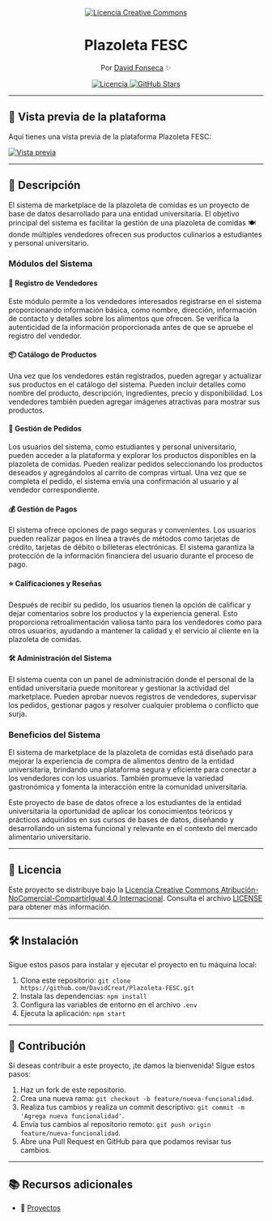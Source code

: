 <p align="center">
  <a href="http://creativecommons.org/licenses/by-nc-sa/4.0/">
    <img src="https://i.creativecommons.org/l/by-nc-sa/4.0/88x31.png" alt="Licencia Creative Commons">
  </a>
</p>

<h1 align="center">Plazoleta FESC</h1>

<p align="center">Por <a href="https://github.com/DavidCreat">David Fonseca</a> ✨</p>

<p align="center">
  <a href="http://creativecommons.org/licenses/by-nc-sa/4.0/">
    <img src="https://img.shields.io/badge/Licencia-CC%20BY--NC--SA%204.0-blue" alt="Licencia">
  </a>
  <a href="https://github.com/DavidCreat/Plazoleta-FESC">
    <img src="https://img.shields.io/github/stars/DavidCreat/Plazoleta-FESC" alt="GitHub Stars">
  </a>
</p>

---
## 🌟 Vista previa de la plataforma

Aquí tienes una vista previa de la plataforma Plazoleta FESC:

[![Vista previa](https://example.com/preview-image.png)](https://david-deveas1.42web.io/plazoletafesc/login.php)

---

## 🌮 Descripción

El sistema de marketplace de la plazoleta de comidas es un proyecto de base de datos desarrollado para una entidad universitaria. El objetivo principal del sistema es facilitar la gestión de una plazoleta de comidas 🍽️ donde múltiples vendedores ofrecen sus productos culinarios a estudiantes y personal universitario.

### Módulos del Sistema

#### 👥 Registro de Vendedores

Este módulo permite a los vendedores interesados registrarse en el sistema proporcionando información básica, como nombre, dirección, información de contacto y detalles sobre los alimentos que ofrecen. Se verifica la autenticidad de la información proporcionada antes de que se apruebe el registro del vendedor.

#### 📦 Catálogo de Productos

Una vez que los vendedores están registrados, pueden agregar y actualizar sus productos en el catálogo del sistema. Pueden incluir detalles como nombre del producto, descripción, ingredientes, precio y disponibilidad. Los vendedores también pueden agregar imágenes atractivas para mostrar sus productos.

#### 📝 Gestión de Pedidos

Los usuarios del sistema, como estudiantes y personal universitario, pueden acceder a la plataforma y explorar los productos disponibles en la plazoleta de comidas. Pueden realizar pedidos seleccionando los productos deseados y agregándolos al carrito de compras virtual. Una vez que se completa el pedido, el sistema envía una confirmación al usuario y al vendedor correspondiente.

#### 💰 Gestión de Pagos

El sistema ofrece opciones de pago seguras y convenientes. Los usuarios pueden realizar pagos en línea a través de métodos como tarjetas de crédito, tarjetas de débito o billeteras electrónicas. El sistema garantiza la protección de la información financiera del usuario durante el proceso de pago.

#### ⭐ Calificaciones y Reseñas

Después de recibir su pedido, los usuarios tienen la opción de calificar y dejar comentarios sobre los productos y la experiencia general. Esto proporciona retroalimentación valiosa tanto para los vendedores como para otros usuarios, ayudando a mantener la calidad y el servicio al cliente en la plazoleta de comidas.

#### 🛠️ Administración del Sistema

El sistema cuenta con un panel de administración donde el personal de la entidad universitaria puede monitorear y gestionar la actividad del marketplace. Pueden aprobar nuevos registros de vendedores, supervisar los pedidos, gestionar pagos y resolver cualquier problema o conflicto que surja.

### Beneficios del Sistema

El sistema de marketplace de la plazoleta de comidas está diseñado para mejorar la experiencia de compra de alimentos dentro de la entidad universitaria, brindando una plataforma segura y eficiente para conectar a los vendedores con los usuarios. También promueve la variedad gastronómica y fomenta la interacción entre la comunidad universitaria.

Este proyecto de base de datos ofrece a los estudiantes de la entidad universitaria la oportunidad de aplicar los conocimientos teóricos y prácticos adquiridos en sus cursos de bases de datos, diseñando y desarrollando un sistema funcional y relevante en el contexto del mercado alimentario universitario.

---

## 📄 Licencia

Este proyecto se distribuye bajo la [Licencia Creative Commons Atribución-NoComercial-CompartirIgual 4.0 Internacional](http://creativecommons.org/licenses/by-nc-sa/4.0/). Consulta el archivo [LICENSE](LICENSE) para obtener más información.

---

## 🛠️ Instalación

Sigue estos pasos para instalar y ejecutar el proyecto en tu máquina local:

1. Clona este repositorio: `git clone https://github.com/DavidCreat/Plazoleta-FESC.git`
2. Instala las dependencias: `npm install`
3. Configura las variables de entorno en el archivo `.env`
4. Ejecuta la aplicación: `npm start`

---

## 👥 Contribución

Si deseas contribuir a este proyecto, ¡te damos la bienvenida! Sigue estos pasos:

1. Haz un fork de este repositorio.
2. Crea una nueva rama: `git checkout -b feature/nueva-funcionalidad`.
3. Realiza tus cambios y realiza un commit descriptivo: `git commit -m 'Agrega nueva funcionalidad'`.
4. Envía tus cambios al repositorio remoto: `git push origin feature/nueva-funcionalidad`.
5. Abre una Pull Request en GitHub para que podamos revisar tus cambios.

---

## 📚 Recursos adicionales
- 📂 [Proyectos]([https://github.com/DavidCreat](https://github.com/DavidCreat?tab=repositories))
